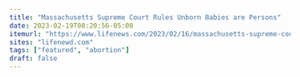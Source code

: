 ```yaml
---
title: "Massachusetts Supreme Court Rules Unborn Babies are Persons"
date: 2023-02-19T08:20:56-05:00
itemurl: "https://www.lifenews.com/2023/02/16/massachusetts-supreme-court-rules-unborn-babies-are-persons/"
sites: "lifenewd.com"
tags: ["featured", "abortion"]
draft: false
---
```

